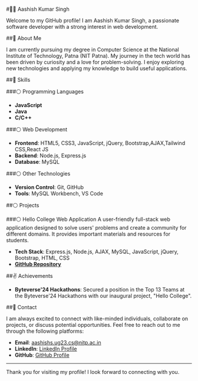 #🤵‍♂️ Aashish Kumar Singh

Welcome to my GitHub profile! I am Aashish Kumar Singh, a passionate software developer with a strong interest in web development.

##👋 About Me

I am currently pursuing my degree in Computer Science at the National Institute of Technology, Patna (NIT Patna). My journey in the tech world has been driven by curiosity and a love for problem-solving. I enjoy exploring new technologies and applying my knowledge to build useful applications.

##🤗 Skills

###⚪ Programming Languages

- **JavaScript**
- **Java**
- **C/C++**

###⚪ Web Development

- **Frontend**: HTML5, CSS3, JavaScript, jQuery, Bootstrap,AJAX,Tailwind CSS,React JS
- **Backend**: Node.js, Express.js
- **Database**: MySQL

###⚪ Other Technologies

- **Version Control**: Git, GitHub
- **Tools**: MySQL Workbench, VS Code

##⚪ Projects

###⚪ Hello College Web Application
A user-friendly full-stack web application designed to solve users' problems and create a community for different domains. It provides important materials and resources for students.
- **Tech Stack**: Express.js, Node.js, AJAX, MySQL, JavaScript, jQuery, Bootstrap, HTML, CSS
- **[GitHub Repository]((https://github.com/AashishKumarSingh1/First-Project-Hello-College-))**


##✌ Achievements

- **Byteverse'24 Hackathons**: Secured a position in the Top 13 Teams at the Byteverse'24 Hackathons with our inaugural project, "Hello College".


##🤝 Contact

I am always excited to connect with like-minded individuals, collaborate on projects, or discuss potential opportunities. Feel free to reach out to me through the following platforms:

- **Email**: [aashishs.ug23.cs@nitp.ac.in](mailto:aashishs.ug23.cs@nitp.ac.in)
- **LinkedIn**: [LinkedIn Profile](<www.linkedin.com/in/aashish-kumar-singh-7110b02a9>)
- **GitHub**: [GitHub Profile](<https://github.com/AashishKumarSingh1/AashishKumarSingh1>)

---

Thank you for visiting my profile! I look forward to connecting with you.
